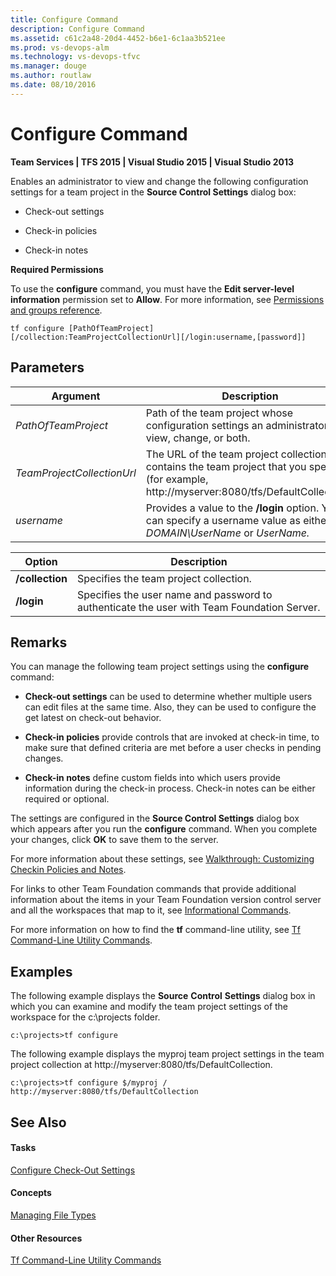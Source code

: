 ```yaml
---
title: Configure Command
description: Configure Command
ms.assetid: c61c2a48-20d4-4452-b6e1-6c1aa3b521ee
ms.prod: vs-devops-alm
ms.technology: vs-devops-tfvc
ms.manager: douge
ms.author: routlaw
ms.date: 08/10/2016
---
```


# Configure Command

**Team Services | TFS 2015 | Visual Studio 2015 | Visual Studio 2013**

Enables an administrator to view and change the following configuration settings for a team project in the **Source Control Settings** dialog box:

-   Check-out settings

-   Check-in policies

-   Check-in notes

**Required Permissions**

To use the **configure** command, you must have the **Edit server-level information** permission set to **Allow**. For more information, see [Permissions and groups reference](../security/permissions.md).

    tf configure [PathOfTeamProject] [/collection:TeamProjectCollectionUrl][/login:username,[password]]

## Parameters

|**Argument**|**Description**|
|---|---|
|*PathOfTeamProject*|Path of the team project whose configuration settings an administrator can view, change, or both.|
|*TeamProjectCollectionUrl*|The URL of the team project collection that contains the team project that you specified (for example, http://myserver:8080/tfs/DefaultCollection).|
|*username*|Provides a value to the **/login** option. You can specify a username value as either *DOMAIN\UserName* or *UserName.*|

|**Option**|**Description**|
|---|---|
|**/collection**|Specifies the team project collection.|
|**/login**|Specifies the user name and password to authenticate the user with Team Foundation Server.|

## Remarks

You can manage the following team project settings using the **configure** command:

-   **Check-out settings** can be used to determine whether multiple users can edit files at the same time. Also, they can be used to configure the get latest on check-out behavior.

-   **Check-in policies** provide controls that are invoked at check-in time, to make sure that defined criteria are met before a user checks in pending changes.

-   **Check-in notes** define custom fields into which users provide information during the check-in process. Check-in notes can be either required or optional.

The settings are configured in the **Source Control Settings** dialog box which appears after you run the **configure** command. When you complete your changes, click **OK** to save them to the server.

For more information about these settings, see [Walkthrough: Customizing Checkin Policies and Notes](https://msdn.microsoft.com/library/ms181281).

For links to other Team Foundation commands that provide additional information about the items in your Team Foundation version control server and all the workspaces that map to it, see [Informational Commands](https://msdn.microsoft.com/library/ms181450).

For more information on how to find the **tf** command-line utility, see [Tf Command-Line Utility Commands](https://msdn.microsoft.com/library/z51z7zy0).

## Examples

The following example displays the **Source** **Control** **Settings** dialog box in which you can examine and modify the team project settings of the workspace for the c:\\projects folder.

    c:\projects>tf configure

The following example displays the myproj team project settings in the team project collection at http://myserver:8080/tfs/DefaultCollection.

    c:\projects>tf configure $/myproj / http://myserver:8080/tfs/DefaultCollection 

## See Also

#### Tasks

[Configure Check-Out Settings](configure-check-out-settings.md)

#### Concepts

[Managing File Types](../tfs-server/admin/manage-file-types.md)

#### Other Resources

[Tf Command-Line Utility Commands](https://msdn.microsoft.com/library/z51z7zy0)
